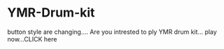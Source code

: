 # YMR-Drum-kit

button style are changing....
Are you intrested to ply YMR drum kit...
play now...CLICK here

